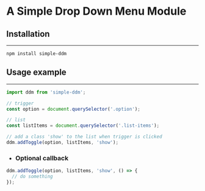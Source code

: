 # A Simple Drop Down Menu Module

## Installation

---

`npm install simple-ddm`

## Usage example

---

```javascript
import ddm from 'simple-ddm';

// trigger
const option = document.querySelector('.option');

// list
const listItems = document.querySelector('.list-items');

// add a class 'show' to the list when trigger is clicked
ddm.addToggle(option, listItems, 'show');
```

- ### Optional callback

```javascript
ddm.addToggle(option, listItems, 'show', () => {
  // do something
});
```

